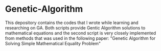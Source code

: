 # Genetic-Algorithm
This depository contains the codes that I wrote while learning and researching on GA.
Both scripts provide Gentic Algorithm solutions to mathematical equations and the second script is very closely implemented from methods that was used in the following paper:
"Genetic Algorithm for Solving Simple Mathematical Equality Problem"
